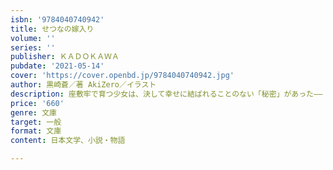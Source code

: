 ```yaml
---
isbn: '9784040740942'
title: せつなの嫁入り
volume: ''
series: ''
publisher: ＫＡＤＯＫＡＷＡ
pubdate: '2021-05-14'
cover: 'https://cover.openbd.jp/9784040740942.jpg'
author: 黒崎蒼／著 AkiZero／イラスト
description: 座敷牢で育つ少女は、決して幸せに結ばれることのない「秘密」があった――
price: '660'
genre: 文庫
target: 一般
format: 文庫
content: 日本文学、小説・物語

---
```

